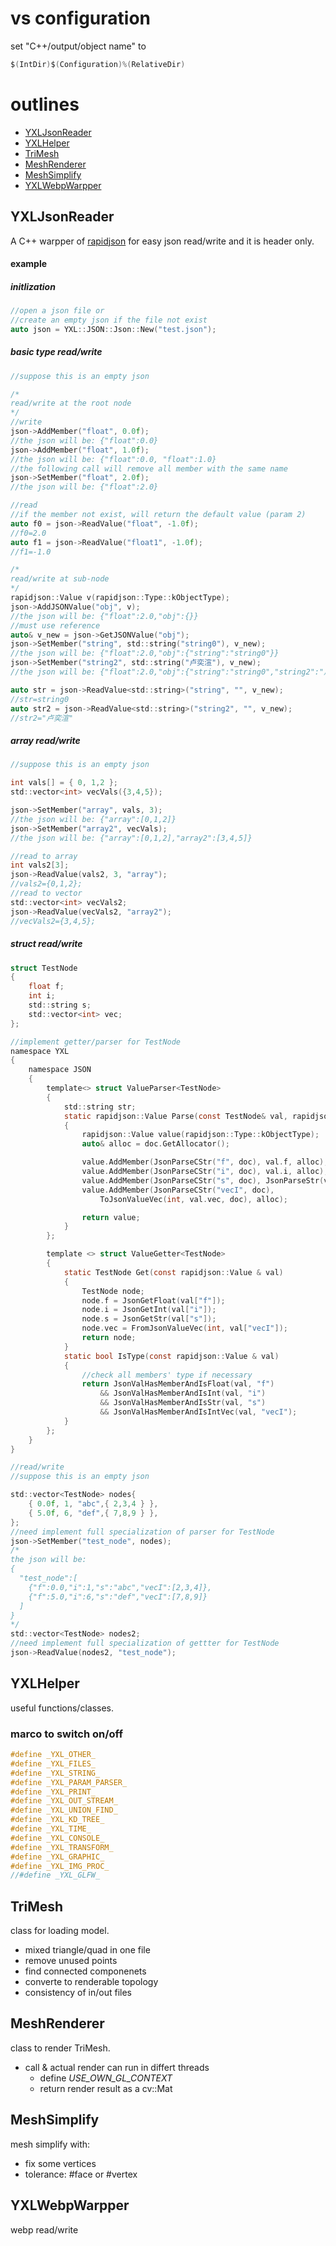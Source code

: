 # vs configuration
set "C++/output/object name" to 
```C
$(IntDir)$(Configuration)%(RelativeDir)
```

# outlines
- [YXLJsonReader](#yxljsonreader)
- [YXLHelper](#yxlhelper)
- [TriMesh](#trimesh)
- [MeshRenderer](#meshrenderer)
- [MeshSimplify](#meshsimplify)
- [YXLWebpWarpper](#yxlwebpwarpper)

## YXLJsonReader
A C++ warpper of [rapidjson](https://github.com/Tencent/rapidjson) for easy json read/write and it is header only.

#### example
##### initlization
```C
//open a json file or
//create an empty json if the file not exist
auto json = YXL::JSON::Json::New("test.json");
```
##### basic type read/write
```C
//suppose this is an empty json

/*
read/write at the root node
*/
//write
json->AddMember("float", 0.0f);
//the json will be: {"float":0.0}
json->AddMember("float", 1.0f);
//the json will be: {"float":0.0, "float":1.0}
//the following call will remove all member with the same name
json->SetMember("float", 2.0f);
//the json will be: {"float":2.0}

//read
//if the member not exist, will return the default value (param 2)
auto f0 = json->ReadValue("float", -1.0f);
//f0=2.0
auto f1 = json->ReadValue("float1", -1.0f);
//f1=-1.0

/*
read/write at sub-node
*/
rapidjson::Value v(rapidjson::Type::kObjectType);
json->AddJSONValue("obj", v);
//the json will be: {"float":2.0,"obj":{}}
//must use reference
auto& v_new = json->GetJSONValue("obj");
json->SetMember("string", std::string("string0"), v_new);
//the json will be: {"float":2.0,"obj":{"string":"string0"}}
json->SetMember("string2", std::string("卢奕渲"), v_new);
//the json will be: {"float":2.0,"obj":{"string":"string0","string2":"卢奕渲"}}

auto str = json->ReadValue<std::string>("string", "", v_new);
//str=string0
auto str2 = json->ReadValue<std::string>("string2", "", v_new);
//str2="卢奕渲"
```
##### array read/write
```C
//suppose this is an empty json

int vals[] = { 0, 1,2 };
std::vector<int> vecVals({3,4,5});

json->SetMember("array", vals, 3);
//the json will be: {"array":[0,1,2]}
json->SetMember("array2", vecVals);
//the json will be: {"array":[0,1,2],"array2":[3,4,5]}

//read to array
int vals2[3];
json->ReadValue(vals2, 3, "array");
//vals2={0,1,2};
//read to vector
std::vector<int> vecVals2;
json->ReadValue(vecVals2, "array2");
//vecVals2={3,4,5};
```
##### struct read/write
```C
struct TestNode
{
	float f;
	int i;
	std::string s;
	std::vector<int> vec;
};

//implement getter/parser for TestNode
namespace YXL
{
	namespace JSON
	{
		template<> struct ValueParser<TestNode>
		{
			std::string str;
			static rapidjson::Value Parse(const TestNode& val, rapidjson::Document& doc)
			{
				rapidjson::Value value(rapidjson::Type::kObjectType);
				auto& alloc = doc.GetAllocator();

				value.AddMember(JsonParseCStr("f", doc), val.f, alloc);
				value.AddMember(JsonParseCStr("i", doc), val.i, alloc);
				value.AddMember(JsonParseCStr("s", doc), JsonParseStr(val.s, doc), alloc);
				value.AddMember(JsonParseCStr("vecI", doc),
					ToJsonValueVec(int, val.vec, doc), alloc);

				return value;
			}
		};

		template <> struct ValueGetter<TestNode>
		{
			static TestNode Get(const rapidjson::Value & val)
			{
				TestNode node;
				node.f = JsonGetFloat(val["f"]);
				node.i = JsonGetInt(val["i"]);
				node.s = JsonGetStr(val["s"]);
				node.vec = FromJsonValueVec(int, val["vecI"]);
				return node;
			}
			static bool IsType(const rapidjson::Value & val)
			{
				//check all members' type if necessary
				return JsonValHasMemberAndIsFloat(val, "f")
					&& JsonValHasMemberAndIsInt(val, "i")
					&& JsonValHasMemberAndIsStr(val, "s")
					&& JsonValHasMemberAndIsIntVec(val, "vecI");
			}
		};
	}
}

//read/write
//suppose this is an empty json

std::vector<TestNode> nodes{
	{ 0.0f, 1, "abc",{ 2,3,4 } },
	{ 5.0f, 6, "def",{ 7,8,9 } },
};
//need implement full specialization of parser for TestNode
json->SetMember("test_node", nodes);
/*
the json will be:
{
  "test_node":[
    {"f":0.0,"i":1,"s":"abc","vecI":[2,3,4]},
    {"f":5.0,"i":6,"s":"def","vecI":[7,8,9]}
  ]
}
*/
std::vector<TestNode> nodes2;
//need implement full specialization of gettter for TestNode
json->ReadValue(nodes2, "test_node");
```

## YXLHelper
useful functions/classes.
### marco to switch on/off
```C
#define _YXL_OTHER_
#define _YXL_FILES_
#define _YXL_STRING_
#define _YXL_PARAM_PARSER_
#define _YXL_PRINT_
#define _YXL_OUT_STREAM_
#define _YXL_UNION_FIND_
#define _YXL_KD_TREE_
#define _YXL_TIME_
#define _YXL_CONSOLE_
#define _YXL_TRANSFORM_
#define _YXL_GRAPHIC_
#define _YXL_IMG_PROC_
//#define _YXL_GLFW_
```

## TriMesh
class for loading model.
- mixed triangle/quad in one file
- remove unused points   
- find connected componenets
- converte to renderable topology
- consistency of in/out files

## MeshRenderer
class to render TriMesh.
- call & actual render can run in differt threads
  - define _USE_OWN_GL_CONTEXT_
  - return render result as a cv::Mat

## MeshSimplify
mesh simplify with:
- fix some vertices
- tolerance: #face or #vertex

## YXLWebpWarpper
webp read/write